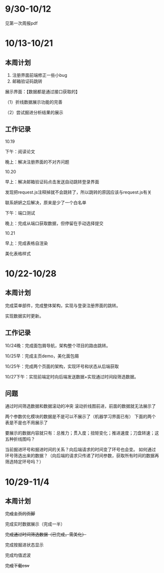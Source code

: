 # 9/30-10/12

见第一次周报pdf

# 10/13-10/21

## 本周计划

1. 注册界面前端修正一些小bug
2. 邮箱验证码跳转



展示界面：【数据都是通过接口获取的】

（1）折线数据展示功能的完善

（2）尝试掘进分析结果的展示

## 工作记录

10.19 

下午：阅读论文

晚上：解决注册界面的不对齐问题



10.20

早上：解决邮箱验证码点击发送自动跳转登录界面

发现把request.js注释掉就不会跳转了，所以跳转的原因应该与request.js有关

联系妍妍之后解决，原来是少了一个白名单

下午：端口测试

晚上：完成从端口获取数据，但停留在手动选择提交



10.21

早上：完成表格自渲染

美化表格样式



# 10/22-10/28

## 本周计划

完成菜单部件，完成整体架构，实现与登录注册界面的跳转。

实现数据实时更新。

## 工作记录

10/24晚：完成面包屑导航，架构整个项目的路由跳转。

10/25早：完成主页demo，美化面包屑

10/25午：完成两个页面的架构，实现环号和状态从后端获取

10/27下午：实现前端定时向后端发送数据+实现通过时间段筛选数据。



## 问题

通过时间筛选数据和数据滚动的冲突
滚动折线图前进，前面的数据就无法展示了

两个参数优化模块的数据是不是可以不展示了（机器学习界面已有）
下面的两个表是不是也不用展示了

要展示的数据内容就只有：总推力；贯入度；扭矩变化；推进速度；刀盘转速；这五种折线图吗？

当前掘进环号和掘进时间的关系？向后端请求的时间变了环号也会变。
如何通过环号筛选出来的数据？（向后端的请求只传递了时间参数，获取所有时间的数据再筛选特定环号吗？）





# 10/29-11/4

## 本周计划

~~完成主页的页脚~~

完成实时数据展示（完成一半）

~~完成通过时间筛选数据（已完成，需美化）~~

完成按掘进状态显示

完成均值滤波

~~完成下载csv~~

